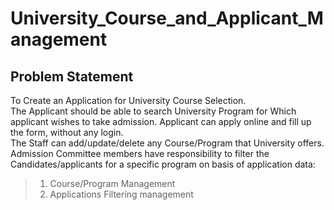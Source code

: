 # University_Course_and_Applicant_Management   
## Problem Statement  
To Create an Application for University Course Selection.  
The Applicant should be able to search University Program for Which applicant wishes to take admission. Applicant can apply online and fill up the form, without any login.  
The Staff can add/update/delete any Course/Program that University offers.  
Admission Committee members have responsibility to filter the Candidates/applicants for a specific program on basis of application data:  
> 1. Course/Program Management
> 2. Applications Filtering management
